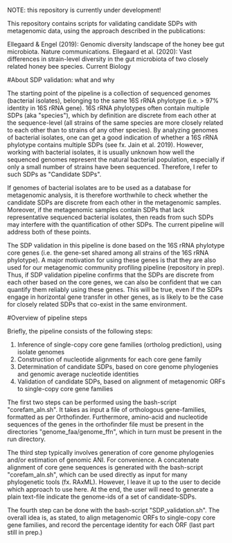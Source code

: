 NOTE: this repository is currently under development!

This repository contains scripts for validating candidate SDPs with metagenomic data, using the approach described in the publications:

Ellegaard & Engel (2019): Genomic diversity landscape of the honey bee gut microbiota. Nature communications.
Ellegaard et al. (2020): Vast differences in strain-level diversity in the gut microbiota of two closely related honey bee species. Current Biology


#About SDP validation: what and why

The starting point of the pipeline is a collection of sequenced genomes (bacterial isolates), belonging to the same 16S rRNA phylotype (i.e. > 97% identity in 16S rRNA gene). 16S rRNA phylotypes often contain multiple SDPs (aka "species"), which by definition are discrete from each other at the sequence-level (all strains of the same species are more closely related to each other than to strains of any other species). By analyzing genomes of bacterial isolates, one can get a good indication of whether a 16S rRNA phylotype contains multiple SDPs (see fx. Jain et al. 2019). However, working with bacterial isolates, it is usually unknown how well the sequenced genomes represent the natural bacterial population, especially if only a small number of strains have been sequenced. Therefore, I refer to such SDPs as "Candidate SDPs". 

If  genomes of bacterial isolates are to be used as a database for metagenomic analysis, it is therefore worthwhile to check whether the candidate SDPs are discrete from each other in the metagenomic samples. Moreover, if the metagenomic samples contain SDPs that lack representative sequenced bacterial isolates, then reads from such SDPs may interfere with the quantification of other SDPs. The current pipeline will address both of these points.

The SDP validation in this pipeline is done based on the 16S rRNA phylotype core genes (i.e. the gene-set shared among all strains of the 16S rRNA phylotype). A major motivation for using these genes is that they are also used for our metagenomic community profiling pipeline (repository in prep). Thus, if SDP validation pipeline confirms that the SDPs are discrete from each other based on the core genes, we can also be confident that we can quantify them reliably using these genes. This will be true, even if the SDPs engage in horizontal gene transfer in other genes, as is likely to be the case for closely related SDPs that co-exist in the same environment.

#Overview of pipeline steps

Briefly, the pipeline consists of the following steps:
1. Inference of single-copy core gene families (ortholog prediction), using isolate genomes
2. Construction of nucleotide alignments for each core gene family
3. Determination of candidate SDPs, based on core genome phylogenies and genomic average nucleotide identities
4. Validation of candidate SDPs, based on alignment of metagenomic ORFs to single-copy core gene families

The first two steps can be performed using the bash-script "corefam_aln.sh". It takes as input a file of orthologous gene-families, formatted as per Orthofinder. Furthermore, amino-acid and nucleotide sequences of the genes in the orthofinder file must be present in the directories "genome_faa/genome_ffn", which in turn must be present in the run directory.

The third step typically involves generation of core genome phylogenies and/or estimation of genomic ANI. For convenience. A concatenate alignment of core gene sequences is generated with the bash-script  "corefam_aln.sh", which can be used directly as input for many phylogenetic tools (fx. RAxML). However, I leave it up to the user to decide which approach to use here. At the end, the user will need to generate a plain text-file indicate the genome-ids of a set of candidate-SDPs.

The fourth step can be done with the bash-script "SDP_validation.sh". The overall idea is, as stated,  to align metagenomic ORFs to single-copy core gene families, and record the percentage identity for each ORF (last part still in prep.)

